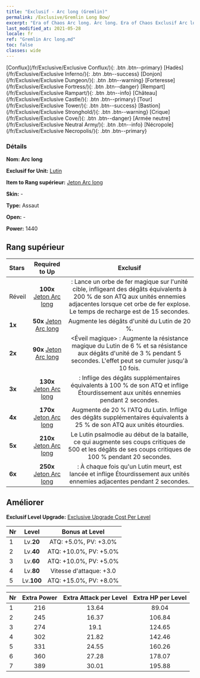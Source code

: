 ```yaml
---
title: "Exclusif - Arc long (Gremlin)"
permalink: /Exclusive/Gremlin Long Bow/
excerpt: "Era of Chaos Arc long. Arc long. Era of Chaos Exclusif Arc long. Lutin Exclusif."
last_modified_at: 2021-05-28
locale: fr
ref: "Gremlin Arc long.md"
toc: false
classes: wide
---
```

 [Conflux](/fr/Exclusive/Exclusive Conflux/){: .btn .btn--primary} [Hadès](/fr/Exclusive/Exclusive Inferno/){: .btn .btn--success} [Donjon](/fr/Exclusive/Exclusive Dungeon/){: .btn .btn--warning} [Forteresse](/fr/Exclusive/Exclusive Fortress/){: .btn .btn--danger} [Rempart](/fr/Exclusive/Exclusive Rampart/){: .btn .btn--info} [Château](/fr/Exclusive/Exclusive Castle/){: .btn .btn--primary} [Tour](/fr/Exclusive/Exclusive Tower/){: .btn .btn--success} [Bastion](/fr/Exclusive/Exclusive Stronghold/){: .btn .btn--warning} [Crique](/fr/Exclusive/Exclusive Cove/){: .btn .btn--danger} [Armée neutre](/fr/Exclusive/Exclusive Neutral Army/){: .btn .btn--info} [Nécropole](/fr/Exclusive/Exclusive Necropolis/){: .btn .btn--primary} 

### Détails
 **Nom: Arc long** 

 **Exclusif for Unit:** [Lutin](/fr/units/Gremlin/) 

 **Item to Rang supérieur:** [Jeton Arc long](/ItemsFR/con_914/)

 **Skin:** -

 **Type:** Assaut

 **Open:** -

 **Power:** 1440

## Rang supérieur

  |     Stars    |  Required to Up | Exclusif |
  |:-------------|:---------------:|:---------------:|
  |  Réveil  | **100x** [Jeton Arc long](/ItemsFR/con_914/) | <Bombe magique> : Lance un orbe de fer magique sur l'unité cible, infligeant des dégâts équivalents à 200 % de son ATQ aux unités ennemies adjacentes lorsque cet orbe de fer explose. Le temps de recharge est de 15 secondes. |
  | **1x** <i class="fas fa-star"/> | **50x** [Jeton Arc long](/ItemsFR/con_914/) | Augmente les dégâts d'unité du Lutin de 20 %. |
  | **2x** <i class="fas fa-star"/> | **90x** [Jeton Arc long](/ItemsFR/con_914/) | <Éveil magique> : Augmente la résistance magique du Lutin de 6 % et sa résistance aux dégâts d'unité de 3 % pendant 5 secondes. L'effet peut se cumuler jusqu'à 10 fois. |
  | **3x** <i class="fas fa-star"/> | **130x** [Jeton Arc long](/ItemsFR/con_914/) | <Bombe magique> : Inflige des dégâts supplémentaires équivalents à 100 % de son ATQ et inflige Étourdissement aux unités ennemies pendant 2 secondes. |
  | **4x** <i class="fas fa-star"/> | **170x** [Jeton Arc long](/ItemsFR/con_914/) | Augmente de 20 % l'ATQ du Lutin. Inflige des dégâts supplémentaires équivalents à 25 % de son ATQ aux unités étourdies. |
  | **5x** <i class="fas fa-star"/> | **210x** [Jeton Arc long](/ItemsFR/con_914/) | Le Lutin psalmodie au début de la bataille, ce qui augmente ses coups critiques de 500 et les dégâts de ses coups critiques de 100 % pendant 20 secondes. |
  | **6x** <i class="fas fa-star"/> | **250x** [Jeton Arc long](/ItemsFR/con_914/) | <Art impie> : À chaque fois qu'un Lutin meurt, <Bombe magique> est lancée et inflige Étourdissement aux unités ennemies adjacentes pendant 2 secondes. |


## Améliorer
 **Exclusif Level Upgrade:** [Exclusive Upgrade Cost Per Level](/Exclusive/ExclusiveUpgradeCostPerLevel/)

  |  Nr  |   Level  | Bonus at Level |
  |:-----|:--------:|:--------------:|
  | 1 | Lv.**20** | ATQ: +5.0%, PV: +3.0% |
  | 2 | Lv.**40** | ATQ: +10.0%, PV: +5.0% |
  | 3 | Lv.**60** | ATQ: +10.0%, PV: +5.0% |
  | 4 | Lv.**80** | Vitesse d'attaque: +3.0 |
  | 5 | Lv.**100** | ATQ: +15.0%, PV: +8.0% |


  |  Nr  |  Extra Power | Extra Attack per Level | Extra HP per Level |
  |:-----|:--------:|:--------:|:--------:|
  | 1 | 216 | 13.64 | 89.04 |
  | 2 | 245 | 16.37 | 106.84 |
  | 3 | 274 | 19.1 | 124.65 |
  | 4 | 302 | 21.82 | 142.46 |
  | 5 | 331 | 24.55 | 160.26 |
  | 6 | 360 | 27.28 | 178.07 |
  | 7 | 389 | 30.01 | 195.88 |


